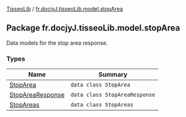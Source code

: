 [TisseoLib](../index.md) / [fr.docjyJ.tisseoLib.model.stopArea](./index.md)

## Package fr.docjyJ.tisseoLib.model.stopArea

Data models for the stop area response.

	

### Types

| Name | Summary |
|---|---|
| [StopArea](-stop-area/index.md) | `data class StopArea` |
| [StopAreaResponse](-stop-area-response/index.md) | `data class StopAreaResponse` |
| [StopAreas](-stop-areas/index.md) | `data class StopAreas` |
